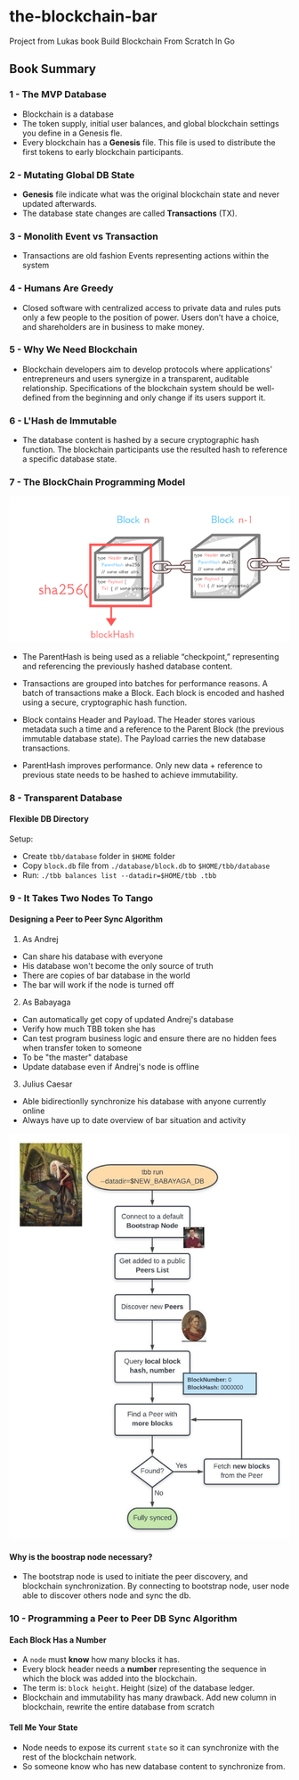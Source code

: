 # the-blockchain-bar

Project from Lukas book Build Blockchain From Scratch In Go

## Book Summary

### 1 - The MVP Database

- Blockchain is a database
- The token supply, initial user balances, and global blockchain settings you define in a Genesis fle.
- Every blockchain has a **Genesis** file. This file is used to distribute the first tokens to early blockchain participants.

### 2 - Mutating Global DB State

- **Genesis** file indicate what was the original blockchain state and never updated afterwards.
- The database state changes are called **Transactions** (TX).

### 3 - Monolith Event vs Transaction

- Transactions are old fashion Events representing actions within the system

### 4 - Humans Are Greedy

- Closed software with centralized access to private data and rules puts only a few people to the position of power. Users don’t have a choice, and shareholders are in business to make money.

### 5 - Why We Need Blockchain

- Blockchain developers aim to develop protocols where applications’ entrepreneurs and users synergize in a transparent, auditable relationship. Specifications of the blockchain system should be well-defined from the beginning and only change if its users support it.

### 6 - L'Hash de Immutable

- The database content is hashed by a secure cryptographic hash function. The blockchain participants use the resulted hash to reference a specific database state.

### 7 - The BlockChain Programming Model

![blockchain](./public/img/blockchain.png)

- The ParentHash is being used as a reliable “checkpoint,” representing and referencing the previously hashed database content.

- Transactions are grouped into batches for performance reasons. A batch of transactions make a Block. Each block is encoded and hashed using a secure, cryptographic hash function.

- Block contains Header and Payload. The Header stores various metadata such a time and a reference to the Parent Block (the previous immutable database state). The Payload carries the new database transactions.

- ParentHash improves performance. Only new data + reference to previous state needs to be hashed to achieve immutability.

### 8 - Transparent Database

#### Flexible DB Directory

Setup:

- Create `tbb/database` folder in `$HOME` folder
- Copy `block.db` file from `./database/block.db` to `$HOME/tbb/database`
- Run: `./tbb balances list --datadir=$HOME/tbb .tbb`

### 9 - It Takes Two Nodes To Tango

#### Designing a Peer to Peer Sync Algorithm

1. As Andrej

- Can share his database with everyone
- His database won't become the only source of truth
- There are copies of bar database in the world
- The bar will work if the node is turned off

2. As Babayaga

- Can automatically get copy of updated Andrej's database
- Verify how much TBB token she has
- Can test program business logic and ensure there are no hidden fees when transfer token to someone
- To be "the master" database
- Update database even if Andrej's node is offline

3. Julius Caesar

- Able bidirectionlly synchronize his database with anyone currently online
- Always have up to date overview of bar situation and activity

![Node design](./public/img/node_design.png)

#### Why is the boostrap node necessary?

- The bootstrap node is used to initiate the peer discovery, and blockchain synchronization. By connecting to bootstrap node, user node able to discover others node and sync the db.

### 10 - Programming a Peer to Peer DB Sync Algorithm

#### Each Block Has a Number

- A `node` must **know** how many blocks it has.
- Every block header needs a **number** representing the sequence in which the block was added into the blockchain.
- The term is: `block height`. Height (size) of the database ledger.
- Blockchain and immutability has many drawback. Add new column in blockchain, rewrite the entire database from scratch

#### Tell Me Your State

- Node needs to expose its current `state` so it can synchronize with the rest of the blockchain network.
- So someone know who has new database content to synchronize from.
